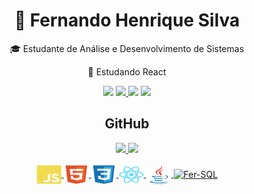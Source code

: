  <h1 align="center">🚀 Fernando Henrique Silva</h1> 
 
 <div align="center">
  <p>🎓 Estudante de Análise e Desenvolvimento de Sistemas</p>
 <p>🌱 Estudando React</p>
 </div>
 
<div align="center">
  <a href="https://www.linkedin.com/in/fernandohenriqs/" target="_blank"><img src="https://img.shields.io/badge/-LinkedIn-%230077B5?style=for-the-badge&logo=linkedin&logoColor=white" target="_blank"></a> 
  <a href="mailto:fernandohrsilva1@gmail.com"><img src="https://img.shields.io/badge/-Gmail-%23333?style=for-the-badge&logo=gmail&logoColor=white" target="_blank">     </a>
  <a href="https://instagram.com/fernandohs45" target="_blank"><img src="https://img.shields.io/badge/-Instagram-%23E4405F?style=for-the-badge&logo=instagram&logoColor=white" target="_blank"></a>
  <a href="https://www.facebook.com/fernandohs45"><img src="https://img.shields.io/badge/Facebook-1877F2?style=for-the-badge&logo=facebook&logoColor=white" target="_blank"></a>
</div>

<h2 align="center">GitHub</h2>
<div align="center">
  <a href="https://github.com/fernandohsilva1">
  <img height="180em" src="https://github-readme-stats.vercel.app/api?username=fernandohsilva1&show_icons=true&theme=tokyonight&include_all_commits=true&count_private=true"/>
  <img height="180em" src="https://github-readme-stats.vercel.app/api/top-langs/?username=fernandohsilva1&layout=compact&langs_count=7&theme=tokyonight"/>
</div>
 
<div align="center" style="display: inline_block"><br>
  <img align="center" alt="Fer-Js" height="30" width="40" src="https://raw.githubusercontent.com/devicons/devicon/master/icons/javascript/javascript-plain.svg">
  <img align="center" alt="Fer-HTML" height="30" width="40" src="https://raw.githubusercontent.com/devicons/devicon/master/icons/html5/html5-original.svg">
  <img align="center" alt="Fer-CSS" height="30" width="40" src="https://raw.githubusercontent.com/devicons/devicon/master/icons/css3/css3-original.svg">
  <img align="center" alt="Fer-React" height="30" width="40" src="https://raw.githubusercontent.com/devicons/devicon/master/icons/react/react-original.svg">
  <img align="center" alt="Fer-Java" height="30" width="40" src="https://raw.githubusercontent.com/devicons/devicon/master/icons/java/java-original.svg">
  <img align="center" alt="Fer-SQL" height="30" width="40" src="https://user-images.githubusercontent.com/40461634/114240226-2f506580-9955-11eb-849b-e2a25117d681.png">
</div>
